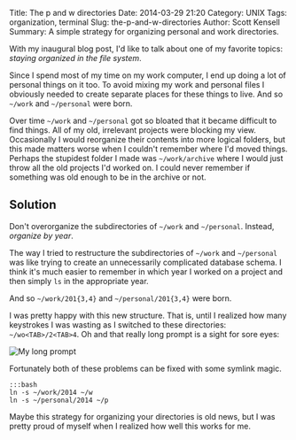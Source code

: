 Title: The p and w directories 
Date: 2014-03-29 21:20
Category: UNIX
Tags: organization, terminal
Slug: the-p-and-w-directories
Author: Scott Kensell
Summary: A simple strategy for organizing personal and work directories.

With my inaugural blog post, I'd like to talk about one of my favorite topics:
*staying organized in the file system*.

Since I spend most of my time on my work computer, I end up doing a lot of 
personal things on it too. To avoid mixing my work and personal files I 
obviously needed to create separate places for these things to live. 
And so `~/work` and `~/personal` were born.

Over time `~/work` and `~/personal` got so bloated that it became difficult to
find things. All of my old, irrelevant projects were blocking my view.
Occasionally I would reorganize their contents into more logical
folders, but this made matters worse when I couldn't remember where I'd moved
things.
Perhaps the stupidest folder I made was `~/work/archive` where I would just throw all the old projects I'd worked on. I could never remember if something was old enough to be in the archive or not.

Solution
--------
Don't overorganize the subdirectories of `~/work` and `~/personal`.
Instead, *organize by year*.

The way I tried to restructure the subdirectories of `~/work` and `~/personal` was like trying to create an unnecessarily complicated database schema.
I think it's much easier to remember in which year I worked on a project and then simply `ls` in the appropriate year.

And so `~/work/201{3,4}` and `~/personal/201{3,4}` were born.

I was pretty happy with this new structure. That is, until I realized how many keystrokes I was wasting as I switched to these directories: `~/wo<TAB>/2<TAB>4`.
Oh and that really long prompt is a sight for sore eyes:

![My long prompt]({filename}/images/long_prompt.png)

Fortunately both of these problems can be fixed with some symlink magic.

    :::bash
    ln -s ~/work/2014 ~/w
    ln -s ~/personal/2014 ~/p

Maybe this strategy for organizing your directories is old news, but I was pretty proud of myself when I realized how well this works for me.
